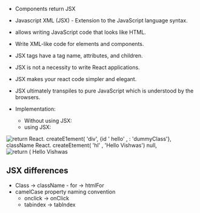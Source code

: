 - Components return JSX
- Javascript XML (JSX) - Extension to the JavaScript language syntax.
- allows writing JavaScript code that looks like HTML.
- Write XML-like code for elements and components.
- JSX tags have a tag name, attributes, and children.
- JSX is not a necessity to write React applications.
- JSX makes your react code simpler and elegant.
- JSX ultimately transpiles to pure JavaScript which is understood by the browsers.
- Implementation:
    
    - Without using JSX:
    - using JSX:

![return React. createE1ement( 'div', {id ' hello' , : 'dummyClass'}, className React. createEtement( 'hl' , 'Hello Vishwas') null, ](Exported%20image%2020250408214049-0.png) ![return ( <div className= 'dummyClass'> <h1>Hello Vishwas</hl> </div> ](Exported%20image%2020250408214052-1.png)  

## JSX differences
 
- Class -> className - for -> htmlFor
- camelCase property naming convention
    - onclick -> onClick
    - tabindex -> tablndex

